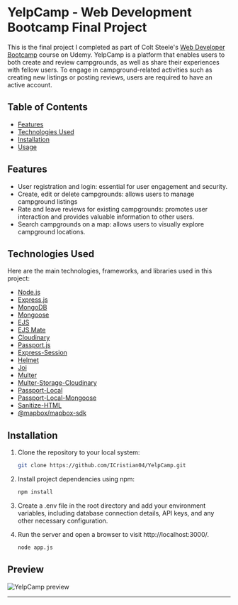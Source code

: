 # YelpCamp - Web Development Bootcamp Final Project

This is the final project I completed as part of Colt Steele's [Web Developer Bootcamp](https://www.udemy.com/course/the-web-developer-bootcamp/) course on Udemy. YelpCamp is a platform that enables users to both create and review campgrounds, as well as share their experiences with fellow users. To engage in campground-related activities such as creating new listings or posting reviews, users are required to have an active account.

## Table of Contents

- [Features](#features)
- [Technologies Used](#technologies-used)
- [Installation](#installation)
- [Usage](#usage)

## Features

- User registration and login: essential for user engagement and security.
- Create, edit or delete campgrounds: allows users to manage campground listings
- Rate and leave reviews for existing campgrounds: promotes user interaction and provides valuable information to other users.
- Search campgrounds on a map: allows users to visually explore campground locations.


## Technologies Used

Here are the main technologies, frameworks, and libraries used in this project:

- [Node.js](https://nodejs.org/)
- [Express.js](https://expressjs.com/)
- [MongoDB](https://www.mongodb.com/)
- [Mongoose](https://mongoosejs.com/)
- [EJS](https://ejs.co/)
- [EJS Mate](https://github.com/JacksonTian/ejs-mate)
- [Cloudinary](https://cloudinary.com/)
- [Passport.js](http://www.passportjs.org/)
- [Express-Session](https://www.npmjs.com/package/express-session)
- [Helmet](https://helmetjs.github.io/)
- [Joi](https://joi.dev/)
- [Multer](https://www.npmjs.com/package/multer)
- [Multer-Storage-Cloudinary](https://www.npmjs.com/package/multer-storage-cloudinary)
- [Passport-Local](http://www.passportjs.org/packages/passport-local/)
- [Passport-Local-Mongoose](https://www.npmjs.com/package/passport-local-mongoose)
- [Sanitize-HTML](https://www.npmjs.com/package/sanitize-html)
- [@mapbox/mapbox-sdk](https://github.com/mapbox/mapbox-sdk-js)

## Installation

1. Clone the repository to your local system:

   ```bash
   git clone https://github.com/ICristian04/YelpCamp.git

2. Install project dependencies using npm:
    ```bash
    npm install

3. Create a .env file in the root directory and add your environment variables, including database connection details, API keys, and any other necessary configuration.

4. Run the server and open a browser to visit http://localhost:3000/.
    ```bash
    node app.js

## Preview
![YelpCamp preview]([https://github.com/ICristian04/YelpCamp/assets/102360722/727a8572-ccc4-464a-b543-6f427939751e](https://res.cloudinary.com/dyae0xqpx/image/upload/v1699809389/YelpCamp/yelpcamp_rvwev6.png)https://res.cloudinary.com/dyae0xqpx/image/upload/v1699809389/YelpCamp/yelpcamp_rvwev6.png)


---
